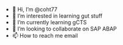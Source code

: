 - 👋 Hi, I’m @coht77
- 👀 I’m interested in learning gut stuff
- 🌱 I’m currently learning gCTS
- 💞️ I’m looking to collaborate on SAP ABAP
- 📫 How to reach me email

<!---
coht77/coht77 is a ✨ special ✨ repository because its `README.md` (this file) appears on your GitHub profile.
You can click the Preview link to take a look at your changes.
--->
